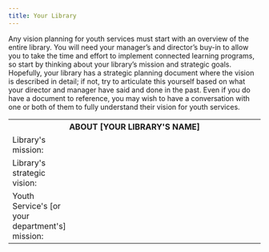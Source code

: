 ```yaml
---
title: Your Library
---
```


Any vision planning for youth services must start with an overview of the entire library. You will need your manager’s and director’s buy-in to allow you to take the time and effort to implement connected learning programs, so start by thinking about your library’s mission and strategic goals. Hopefully, your library has a strategic planning document where the vision is described in detail; if not, try to articulate this yourself based on what your director and manager have said and done in the past. Even if you do have a document to reference, you may wish to have a conversation with one or both of them to fully understand their vision for youth services. 

<table class="worksheet">
<tr><th colspan="2" align="center">ABOUT [YOUR LIBRARY'S NAME]</th></tr>
<tr><td width="25%">Library's mission:</td><td width="75%">&nbsp;</td></tr>
<tr><td>Library's strategic vision:</td><td width="75%">&nbsp;</td></tr>
<tr><td>Youth Service's [or your department's] mission:</td><td width="75%">&nbsp;</td></tr>
</table>